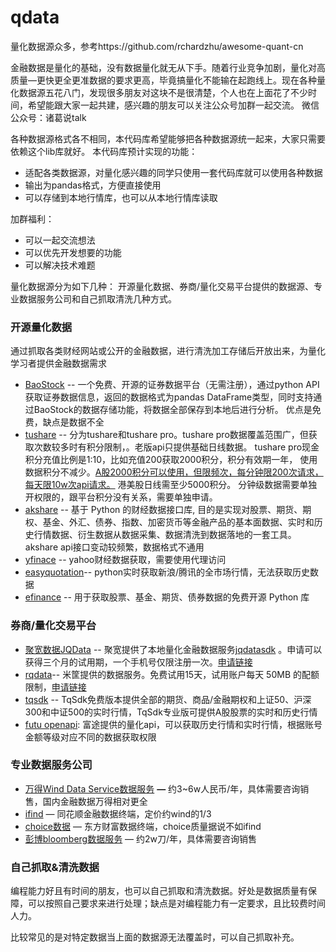 # qdata
量化数据源众多，参考https://github.com/rchardzhu/awesome-quant-cn

金融数据是量化的基础，没有数据量化就无从下手。随着行业竞争加剧，量化对高质量—更快更全更准数据的要求更高，毕竟搞量化不能输在起跑线上。现在各种量化数据源五花八门，发现很多朋友对这块不是很清楚，个人也在上面花了不少时间，希望能跟大家一起共建，感兴趣的朋友可以关注公众号加群一起交流。 微信公众号：诸葛说talk

各种数据源格式各不相同，本代码库希望能够把各种数据源统一起来，大家只需要依赖这个lib库就好。
本代码库预计实现的功能：
* 适配各类数据源，对量化感兴趣的同学只使用一套代码库就可以使用各种数据
* 输出为pandas格式，方便直接使用
* 可以存储到本地行情库，也可以从本地行情库读取


加群福利：
* 可以一起交流想法
* 可以优先开发想要的功能
* 可以解决技术难题


量化数据源分为如下几种： 开源量化数据、券商/量化交易平台提供的数据源、专业数据服务公司和自己抓取清洗几种方式。
### 开源量化数据

通过抓取各类财经网站或公开的金融数据，进行清洗加工存储后开放出来，为量化学习者提供金融数据需求

- [BaoStock](http://baostock.com) -- 一个免费、开源的证券数据平台（无需注册），通过python API获取证券数据信息，返回的数据格式为pandas DataFrame类型，同时支持通过BaoStock的数据存储功能，将数据全部保存到本地后进行分析。 优点是免费，缺点是数据不全
- [tushare](https://waditu.com/document/1?doc_id=131) -- 分为tushare和tushare pro。tushare pro数据覆盖范围广，但获取次数较多时有积分限制，。老版api只提供基础日线数据。 tushare pro现金积分充值比例是1:10，比如充值200获取2000积分，积分有效期一年， 使用数据积分不减少。[A股2000积分可以使用，但限频次，每分钟限200次请求，每天限10w次api请求。](https://tushare.pro/document/1?doc_id=290) 港美股日线需至少5000积分。 分钟级数据需要单独开权限的，跟平台积分没有关系，需要单独申请。
- [akshare](https://github.com/akfamily/akshare) -- 基于 Python 的财经数据接口库, 目的是实现对股票、期货、期权、基金、外汇、债券、指数、加密货币等金融产品的基本面数据、实时和历史行情数据、衍生数据从数据采集、数据清洗到数据落地的一套工具。akshare api接口变动较频繁，数据格式不通用
- [yfinace](https://github.com/ranaroussi/yfinance) -- yahoo财经数据获取，需要使用代理访问
- [easyquotation](https://github.com/shidenggui/easyquotation)-- python实时获取新浪/腾讯的全市场行情，无法获取历史数据
- [efinance](https://github.com/Micro-sheep/efinance) -- 用于获取股票、基金、期货、债券数据的免费开源 Python 库

### 券商/量化交易平台

- [聚宽数据JQData](https://www.joinquant.com/data) -- 聚宽提供了本地量化金融数据服务[jqdatasdk](https://www.joinquant.com/help/api/help#name:JQData) 。申请可以获得三个月的试用期，一个手机号仅限注册一次。[申请链接](https://www.joinquant.com/default/index/sdk?utm_campaign=JQData%E7%94%B3%E8%AF%B7&utm_medium=%E7%BD%91%E9%A1%B5&utm_source=%E8%81%9A%E5%AE%BD&gio_link_id=xRxqAjP5)
- [rqdata](https://www.ricequant.com/welcome/pricing)-- 米筐提供的数据服务。免费试用15天，试用账户每天 50MB 的配额限制，[申请链接](https://www.ricequant.com/welcome/purchase#1)
- [tqsdk](https://doc.shinnytech.com/tqsdk/latest/intro.html) -- TqSdk免费版本提供全部的期货、商品/金融期权和上证50、沪深300和中证500的实时行情，TqSdk专业版可提供A股股票的实时和历史行情
- [futu openapi](https://openapi.futunn.com/futu-api-doc/): 富途提供的量化api，可以获取历史行情和实时行情，根据账号金额等级对应不同的数据获取权限

### 专业数据服务公司

- [万得Wind Data Service数据服务](https://www.wind.com.cn/NewSite/data.html) **—** 约3~6w人民币/年，具体需要咨询销售，国内金融数据万得相对更全
- [ifind](https://www.51ifind.com/index.php?c=index&a=iFinDPC) — 同花顺金融数据终端，定价约wind的1/3
- [choice数据](https://choice.eastmoney.com/) — 东方财富数据终端，choice质量据说不如ifind
- [彭博bloomberg数据服务](https://www.bloombergchina.com/solution/data-content/) — 约2w刀/年，具体需要咨询销售

### 自己抓取&清洗数据

编程能力好且有时间的朋友，也可以自己抓取和清洗数据。好处是数据质量有保障，可以按照自己要求来进行处理；缺点是对编程能力有一定要求，且比较费时间人力。

比较常见的是对特定数据当上面的数据源无法覆盖时，可以自己抓取补充。



